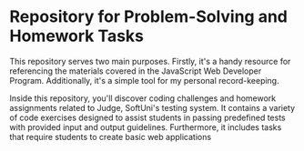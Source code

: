 # Repository for Problem-Solving and Homework Tasks

This repository serves two main purposes. Firstly, it's a handy resource for referencing the materials covered in the JavaScript Web Developer Program. Additionally, it's a simple tool for my personal record-keeping.

Inside this repository, you'll discover coding challenges and homework assignments related to Judge, SoftUni's testing system. It contains a variety of code exercises designed to assist students in passing predefined tests with provided input and output guidelines. Furthermore, it includes tasks that require students to create basic web applications
